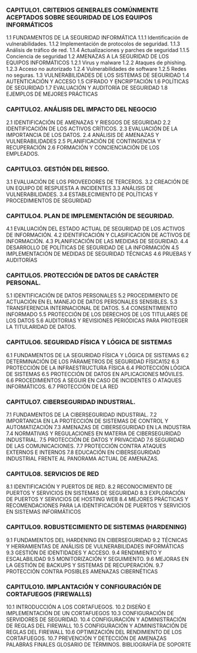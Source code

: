### CAPITULO1. CRITERIOS GENERALES COMÚNMENTE ACEPTADOS SOBRE SEGURIDAD DE LOS EQUIPOS INFORMÁTICOS
1.1 FUNDAMENTOS DE LA SEGURIDAD INFORMÁTICA
1.1.1 Identificación de vulnerabilidades.
1.1.2 Implementación de protocolos de seguridad.
1.1.3 Análisis de tráfico de red.
1.1.4 Actualizaciones y parches de seguridad
1.1.5 Conciencia de seguridad
1.2 AMENAZAS A LA SEGURIDAD DE LOS EQUIPOS INFORMÁTICOS
1.2.1 Virus y malware
1.2.2 Ataques de phishing.
1.2.3 Acceso no autorizado
1.2.4 Vulnerabilidades de software
1.2.5 Redes no seguras.
1.3 VULNERABILIDADES DE LOS SISTEMAS DE SEGURIDAD
1.4 AUTENTICACIÓN Y ACCESO
1.5 CIFRADO Y ENCRIPTACIÓN
1.6 POLÍTICAS DE SEGURIDAD
1.7 EVALUACIÓN Y AUDITORÍA DE SEGURIDAD
1.8 EJEMPLOS DE MEJORES PRÁCTICAS
### CAPITULO2. ANÁLISIS DEL IMPACTO DEL NEGOCIO
2.1 IDENTIFICACIÓN DE AMENAZAS Y RIESGOS DE SEGURIDAD
2.2 IDENTIFICACIÓN DE LOS ACTIVOS CRÍTICOS.
2.3 EVALUACIÓN DE LA IMPORTANCIA DE LOS DATOS.
2.4 ANÁLISIS DE AMENAZAS Y VULNERABILIDADES
2.5 PLANIFICACIÓN DE CONTINGENCIA Y RECUPERACIÓN
2.6 FORMACIÓN Y CONCIENCIACIÓN DE LOS EMPLEADOS.
### CAPITULO3. GESTIÓN DEL RIESGO.
3.1 EVALUACIÓN DE LOS PROVEEDORES DE TERCEROS.
3.2 CREACIÓN DE UN EQUIPO DE RESPUESTA A INCIDENTES
3.3 ANÁLISIS DE VULNERABILIDADES.
3.4 ESTABLECIMIENTO DE POLÍTICAS Y PROCEDIMIENTOS DE SEGURIDAD
### CAPITULO4. PLAN DE IMPLEMENTACIÓN DE SEGURIDAD.
4.1 EVALUACIÓN DEL ESTADO ACTUAL DE SEGURIDAD DE LOS ACTIVOS DE INFORMACIÓN.
4.2 IDENTIFICACIÓN Y CLASIFICACIÓN DE ACTIVOS DE INFORMACIÓN.
4.3 PLANIFICACIÓN DE LAS MEDIDAS DE SEGURIDAD.
4.4 DESARROLLO DE POLÍTICAS DE SEGURIDAD DE LA INFORMACIÓN
4.5 IMPLEMENTACIÓN DE MEDIDAS DE SEGURIDAD TÉCNICAS
4.6 PRUEBAS Y AUDITORÍAS
### CAPITULO5. PROTECCIÓN DE DATOS DE CARÁCTER PERSONAL.
5.1 IDENTIFICACIÓN DE DATOS PERSONALES
5.2 PROCEDIMIENTO DE ACTUACIÓN EN EL MANEJO DE DATOS
PERSONALES SENSIBLES.
5.3 TRANSFERENCIA INTERNACIONAL DE DATOS.
5.4 CONSENTIMIENTO INFORMADO
5.5 PROTECCIÓN DE LOS DERECHOS DE LOS TITULARES DE LOS DATOS
5.6 AUDITORIAS Y REVISIONES PERIÓDICAS PARA PROTEGER LA TITULARIDAD DE DATOS.
### CAPITULO6. SEGURIDAD FÍSICA Y LÓGICA DE SISTEMAS
6.1 FUNDAMENTOS DE LA SEGURIDAD FÍSICA Y LÓGICA DE SISTEMAS
6.2 DETERMINACIÓN DE LOS PÁRAMETROS DE SEGURIDAD FÍSICA152
6.3 PROTECCIÓN DE LA INFRAESTRUCTURA FÍSICA
6.4 PROTECCIÓN LÓGICA DE SISTEMAS
6.5 PROTECCIÓN DE DATOS EN APLICACIONES MÓVILES.
6.6 PROCEDIMIENTOS A SEGUIR EN CASO DE INCIDENTES O ATAQUES INFORMÁTICOS.
6.7 PROTECCIÓN DE LA RED
### CAPITULO7. CIBERSEGURIDAD INDUSTRIAL.
7.1 FUNDAMENTOS DE LA CIBERSEGURIDAD INDUSTRIAL.
7.2 IMPORTANCIA EN LA PROTECCIÓN DE SISTEMAS DE CONTROL Y
AUTOMATIZACIÓN
7.3 AMENAZAS DE CIBERSEGURIDAD EN LA INDUSTRIA
7.4 NORMATIVAS Y REGULACIONES EN MATERIA DE CIBERSEGURIDAD INDUSTRIAL.
7.5 PROTECCIÓN DE DATOS Y PRIVACIDAD
7.6 SEGURIDAD DE LAS COMUNICACIONES.
7.7 PROTECCIÓN CONTRA ATAQUES EXTERNOS E INTERNOS
7.8 EDUCACIÓN EN CIBERSEGURIDAD INDUSTRIAL FRENTE AL
PANORAMA ACTUAL DE AMENAZAS.
### CAPITULO8. SERVICIOS DE RED
8.1 IDENTIFICACIÓN Y PUERTOS DE RED.
8.2 RECONOCIMIENTO DE PUERTOS Y SERVICIOS EN SISTEMAS DE SEGURIDAD
8.3 EXPLORACIÓN DE PUERTOS Y SERVICIOS DE HOSTING WEB
8.4 MEJORES PRÁCTICAS Y RECOMENDACIONES PARA LA IDENTIFICACIÓN DE PUERTOS Y SERVICIOS EN SISTEMAS INFORMÁTICOS
### CAPITULO9. ROBUSTECIMIENTO DE SISTEMAS (HARDENING)
9.1 FUNDAMENTOS DEL HARDENING EN CIBERSEGURIDAD
9.2 TÉCNICAS Y HERRAMIENTAS DE ANÁLISIS DE VULNERABILIDADES INFORMÁTICAS
9.3 GESTIÓN DE IDENTIDADES Y ACCESO.
9.4 RENDIMIENTO Y ESCALABILIDAD
9.5 MONITORIZACIÓN Y SEGUIMIENTO.
9.6 MEJORAS EN LA GESTIÓN DE BACKUPS Y SISTEMAS DE RECUPERACIÓN.
9.7 PROTECCIÓN CONTRA POSIBLES AMENAZAS CIBERNÉTICAS
### CAPITULO10. IMPLANTACIÓN Y CONFIGURACIÓN DE CORTAFUEGOS (FIREWALLS)
10.1 INTRODUCCIÓN A LOS CORTAFUEGOS.
10.2 DISEÑO E IMPLEMENTACIÓN DE UN CORTAFUEGOS
10.3 CONFIGURACIÓN DE SERVIDORES DE SEGURIDAD.
10.4 CONFIGURACIÓN Y ADMINISTRACIÓN DE REGLAS DEL FIREWALL
10.5 CONFIGURACIÓN Y ADMINISTRACIÓN DE REGLAS DEL FIREWALL
10.6 OPTIMIZACIÓN DEL RENDIMIENTO DE LOS CORTAFUEGOS.
10.7 PREVENCIÓN Y DETECCIÓN DE AMENAZAS
PALABRAS FINALES
GLOSARIO DE TÉRMINOS.
BIBLIOGRAFÍA DE SOPORTE

